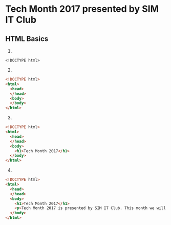 # Tech Month 2017 presented by SIM IT Club

## HTML Basics

1) 
`<!DOCTYPE html>`

2) 
```html
<!DOCTYPE html>
<html>
  <head>
  </head>
  <body>
  </body>
</html>
```

3)
```html
<!DOCTYPE html>
<html>
  <head>
  </head>
  <body>
  	<h1>Tech Month 2017</h1>
  </body>
</html>
```

4)
```html
<!DOCTYPE html>
<html>
  <head>
  </head>
  <body>
  	<h1>Tech Month 2017</h1>
    <p>Tech Month 2017 is presented by SIM IT Club. This month we will be conducting workshops such as Website Development, Deployment. In additon, we have python workshop. Python is a server side lightweighed code. We have seminars, SIMGO, and much more coming up</p>
  </body>
</html>
```
